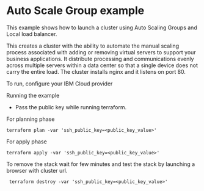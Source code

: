 # Auto Scale Group example

This example shows how to launch a cluster using Auto Scaling Groups and Local load balancer.

This creates a cluster with the ability to automate the manual scaling process associated with adding or removing virtual servers to support your business applications.
It distribute processing and communications evenly across multiple servers within a data center so that a single device does not carry the entire load.
The cluster installs nginx and it listens on port 80.

To run, configure your IBM Cloud provider

Running the example

* Pass the public key while running terraform.

For planning phase 

```
terraform plan -var 'ssh_public_key=<public_key_value>'
```

For apply phase 

```
terraform apply -var 'ssh_public_key=<public_key_value>'
```

To remove the stack wait for few minutes and test the stack by launching a browser with cluster url.

```
 terraform destroy -var 'ssh_public_key=<public_key_value>'
```